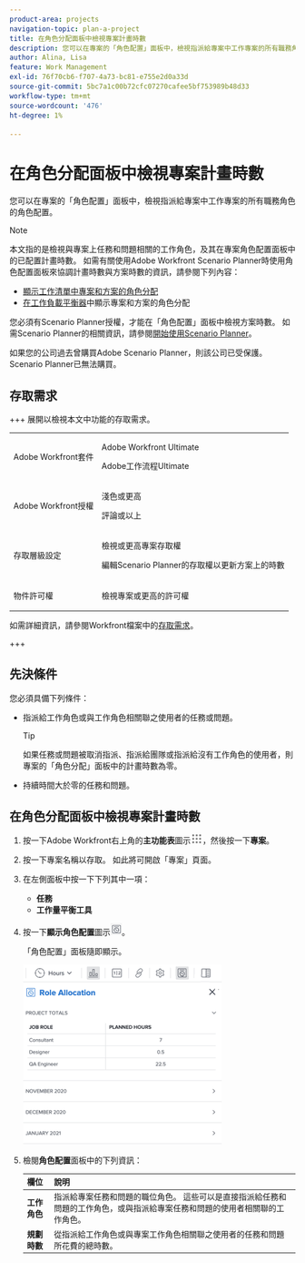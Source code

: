 ```yaml
---
product-area: projects
navigation-topic: plan-a-project
title: 在角色分配面板中檢視專案計畫時數
description: 您可以在專案的「角色配置」面板中，檢視指派給專案中工作專案的所有職務角色的角色配置。
author: Alina, Lisa
feature: Work Management
exl-id: 76f70cb6-f707-4a73-bc81-e755e2d0a33d
source-git-commit: 5bc7a1c00b72cfc07270cafee5bf753989b48d33
workflow-type: tm+mt
source-wordcount: '476'
ht-degree: 1%

---
```


# 在角色分配面板中檢視專案計畫時數

您可以在專案的「角色配置」面板中，檢視指派給專案中工作專案的所有職務角色的角色配置。

>[!NOTE]
>
>本文指的是檢視與專案上任務和問題相關的工作角色，及其在專案角色配置面板中的已配置計畫時數。 如需有關使用Adobe Workfront Scenario Planner時使用角色配置面板來協調計畫時數與方案時數的資訊，請參閱下列內容：
>
>* [顯示工作清單中專案和方案的角色分配](../../../scenario-planner/show-role-allocation-task-list-nwe.md)
>* [在工作負載平衡器](../../../scenario-planner/show-role-allocation-workload-balancer.md)中顯示專案和方案的角色分配
>
>  您必須有Scenario Planner授權，才能在「角色配置」面板中檢視方案時數。 如需Scenario Planner的相關資訊，請參閱[開始使用Scenario Planner](../../../scenario-planner/get-started-with-scenario-planning.md)。
>
>如果您的公司過去曾購買Adobe Scenario Planner，則該公司已受保護。 Scenario Planner已無法購買。

## 存取需求

+++ 展開以檢視本文中功能的存取需求。 

<table style="table-layout:auto"> 
 <col> 
 <col> 
 <tbody> 
  <tr> 
   <td role="rowheader">Adobe Workfront套件</td> 
   <td> <p>Adobe Workfront Ultimate</p>
   <p>Adobe工作流程Ultimate</p>
    </td> 
  </tr> 
  <tr> 
   <td role="rowheader">Adobe Workfront授權</td> 
   <td> 
   <p>淺色或更高</p>
   <p>評論或以上</p> </td> 
  </tr> 
  <tr> 
   <td role="rowheader">存取層級設定</td> 
   <td> <p>檢視或更高專案存取權</p>
   <p>編輯Scenario Planner的存取權以更新方案上的時數</p>
   </td> 
  </tr> 
  <tr> 
   <td role="rowheader">物件許可權</td> 
   <td> <p>檢視專案或更高的許可權</p> </td> 
  </tr> 
 </tbody> 
</table>

如需詳細資訊，請參閱Workfront檔案中的[存取需求](/help/quicksilver/administration-and-setup/add-users/access-levels-and-object-permissions/access-level-requirements-in-documentation.md)。

+++

<!--Old:

able style="table-layout:auto"> 
 <col> 
 <col> 
 <tbody> 
  <tr> 
   <td role="rowheader">Adobe Workfront plan*</td> 
   <td> <p>Any </p> </td> 
  </tr> 
  <tr> 
   <td role="rowheader">Adobe Workfront license*</td> 
   <td> <p>Review or higher</p> </td> 
  </tr> 
  <tr> 
   <td role="rowheader">Access level configurations*</td> 
   <td> <p>View or higher access to Projects</p> <p>If you still don't have access, ask your Workfront administrator if they set additional restrictions in your access level. For information on how a Workfront administrator can modify your access level, see <a href="../../../administration-and-setup/add-users/configure-and-grant-access/create-modify-access-levels.md" class="MCXref xref">Create or modify custom access levels</a>.</p> </td> 
  </tr> 
  <tr> 
   <td role="rowheader">Object permissions</td> 
   <td> <p>View or higher permissions on the project</p> <p>For information on requesting additional access, see <a href="../../../workfront-basics/grant-and-request-access-to-objects/request-access.md" class="MCXref xref">Request access to objects </a>.</p> </td> 
  </tr> 
 </tbody> 
</table>-->

## 先決條件

您必須具備下列條件：

* 指派給工作角色或與工作角色相關聯之使用者的任務或問題。

  >[!TIP]
  >
  >如果任務或問題被取消指派、指派給團隊或指派給沒有工作角色的使用者，則專案的「角色分配」面板中的計畫時數為零。

* 持續時間大於零的任務和問題。

## 在角色分配面板中檢視專案計畫時數

1. 按一下Adobe Workfront右上角的&#x200B;**主功能表**&#x200B;圖示![主功能表圖示](assets/main-menu-icon.png)，然後按一下&#x200B;**專案**。
1. 按一下專案名稱以存取。 如此將可開啟「專案」頁面。
1. 在左側面板中按一下下列其中一項：

   * **任務**
   * **工作量平衡工具**

1. 按一下&#x200B;**顯示角色配置**&#x200B;圖示![顯示角色配置圖示](assets/show-role-allocation-icon.png)。

   「角色配置」面板隨即顯示。

   ![僅具有計畫時數的角色配置面板](assets/role-allocation-panel-planned-hours-only-350x316.png)

1. 檢閱&#x200B;**角色配置**&#x200B;面板中的下列資訊：

   | 欄位 | 說明 |
   |---|---|
   | **工作角色** | 指派給專案任務和問題的職位角色。 這些可以是直接指派給任務和問題的工作角色，或與指派給專案任務和問題的使用者相關聯的工作角色。 |
   | **規劃時數** | 從指派給工作角色或與專案工作角色相關聯之使用者的任務和問題所花費的總時數。 |

